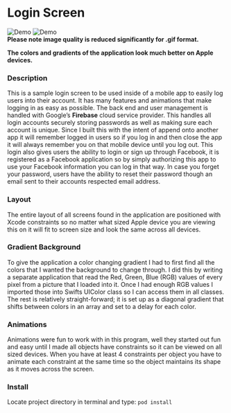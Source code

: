 # Login Screen

![Demo](http://i.imgur.com/zoma2Ax.gif)				![Demo](http://i.imgur.com/wRd409c.gif)   
**Please note image quality is reduced significantly for .gif format.**   

**The colors and gradients of the application look much better on Apple devices.**   

### Description
This is a sample login screen to be used inside of a mobile app to easily log users into their account. It has many features and animations that make logging in as easy as possible. The back end and user management is handled with Google’s **Firebase** cloud service provider. This handles all login accounts securely storing passwords as well as making sure each account is unique. Since I built this with the intent of append onto another app it will remember logged in users so if you log in and then close the app it will always remember you on that mobile device until you log out. This login also gives users the ability to login or sign up through Facebook, it is registered as a Facebook application so by simply authorizing this app to use your Facebook information you can log in that way. In case you forget your password, users have the ability to reset their password though an email sent to their accounts respected email address.

### Layout
The entire layout of all screens found in the application are positioned with Xcode constraints so no matter what sized Apple device you are viewing this on it will fit to screen size and look the same across all devices.

### Gradient Background
To give the application a color changing gradient I had to first find all the colors that I wanted the background to change through. I did this by writing a separate application that read the Red, Green, Blue (RGB) values of every pixel from a picture that I loaded into it. Once I had enough RGB values I imported those into Swifts UIColor class so I can access them in all classes.
The rest is relatively straight-forward; it is set up as a diagonal gradient that shifts between colors in an array and set to a delay for each color.

### Animations
Animations were fun to work with in this program, well they started out fun and easy until I made all objects have constraints so it can be viewed on all sized devices. When you have at least 4 constraints per object you have to animate each constraint at the same time so the object maintains its shape as it moves across the screen. 

### Install
Locate project directory in terminal and type: `pod install`

